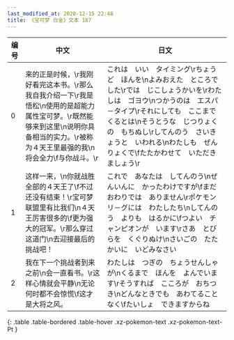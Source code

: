 ```yaml
---
last_modified_at: 2020-12-15 22:48
title: 《宝可梦 白金》文本 187
---
```

| 编号 | 中文 | 日文 |
| ---- | ---- | ---- |
| 0 | 来的正是时候，\r我刚好看完这本书。\r那么我自我介绍一下\r我是悟松\n使用的是超能力属性宝可梦。\r既然能够来到这里\n说明你具备相当的实力。\r被称为４天王里最强的我\n将会全力\f与你战斗。\r | これは　いい　タイミング\rちょうど　ほんを\nよみおえた　ところでした\rでは　じこしょうかいを\rわたしは　ゴヨウ\nつかうのは　エスパ－タイプ\rそれにしても　ここまで　くるとは\nそうとうな　じつりょくの　もちぬし\rしてんのう　さいきょうと　いわれる\nわたしも　ぜんりょくで\fたたかわせて　いただきましょう\r |
| 1 | 这样一来，\n你就战胜全部的４天王了\f不过还没有结束！\r宝可梦联盟里有比我们\n４天王厉害很多的\f更为强大的冠军。\r那么穿过这道门\n去迎接最后的挑战吧！ | これで　あなたは　してんのう\nぜんいんに　かったわけですが\fまだ　おわりでは　ありません\rポケモンリ－グには　わたしたち\nしてんのう　よりも　はるかに\fつよい　チャンピオンが　います\rさあ　とびらを　くぐりぬけ\nさいごの　たたかいに　いどみなさい |
| 2 | 我在下一个挑战者到来之前\n会一直看书。\r这样心情就会平静\n无论何时都不会惊慌\f这才是大将之风。 | わたしは　つぎの　ちょうせんしゃが\nくるまで　ほんを　よんでいます\rそうすれば　こころが　おちつき\nどんなときでも　あわてることなく\fたいしょ　できますからね |
{: .table .table-bordered .table-hover .xz-pokemon-text .xz-pokemon-text-Pt }
